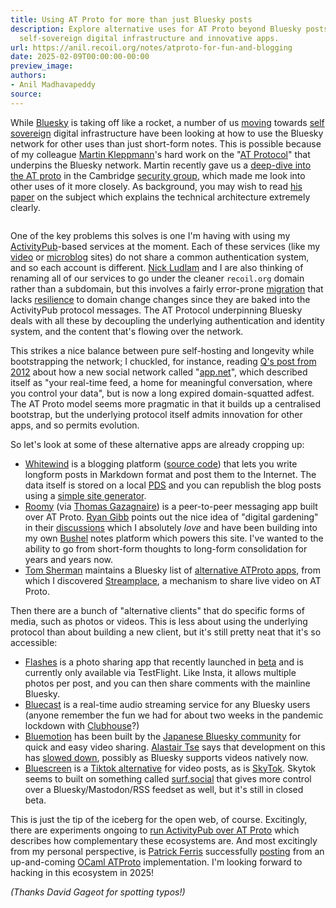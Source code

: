```yaml
---
title: Using AT Proto for more than just Bluesky posts
description: Explore alternative uses for AT Proto beyond Bluesky posts, enabling
  self-sovereign digital infrastructure and innovative apps.
url: https://anil.recoil.org/notes/atproto-for-fun-and-blogging
date: 2025-02-09T00:00:00-00:00
preview_image:
authors:
- Anil Madhavapeddy
source:
---
```


<p>While <a href="https://bsky.app">Bluesky</a> is taking off like a rocket, a number of us <a href="https://anil.recoil.org/notes/enter-the-matrix-hookshot">moving</a> towards <a href="https://anil.recoil.org/news.xml">self sovereign</a> digital infrastructure have been looking at how to use the Bluesky network for other uses than just short-form notes. This is possible because of my colleague <a href="https://martin.kleppmann.com" class="contact">Martin Kleppmann</a>'s hard work on the "<a href="https://atproto.com/">AT Protocol</a>" that underpins the Bluesky network. Martin recently gave us a <a href="https://talks.cam.ac.uk/talk/index/224767">deep-dive into the AT proto</a> in the Cambridge <a href="https://www.cl.cam.ac.uk/research/security/">security group</a>, which made me look into other uses of it more closely. As background, you may wish to read <a href="https://arxiv.org/abs/2402.03239">his paper</a> on the subject which explains the technical architecture extremely clearly.</p>
<p><a href="https://arxiv.org/pdf/2402.03239"> </a></p><figure class="image-center"><a href="https://arxiv.org/pdf/2402.03239"><img src="https://anil.recoil.org/images/atproto-paper-ss-1.webp" loading="lazy" class="content-image" alt="" srcset="/images/atproto-paper-ss-1.1024.webp 1024w,/images/atproto-paper-ss-1.1280.webp 1280w,/images/atproto-paper-ss-1.1440.webp 1440w,/images/atproto-paper-ss-1.1600.webp 1600w,/images/atproto-paper-ss-1.320.webp 320w,/images/atproto-paper-ss-1.480.webp 480w,/images/atproto-paper-ss-1.640.webp 640w,/images/atproto-paper-ss-1.768.webp 768w" title="" sizes="(max-width: 768px) 100vw, 33vw"><figcaption></figcaption></a></figure><a href="https://arxiv.org/pdf/2402.03239">
 </a><p></p>
<p>One of the key problems this solves is one I'm having with using my <a href="https://en.wikipedia.org/wiki/ActivityPub">ActivityPub</a>-based services at the moment. Each of these services (like my <a href="https://crank.recoil.org">video</a> or <a href="https://amok.recoil.org">microblog</a> sites) do not share a common authentication system, and so each account is different. <a href="https://nick.recoil.org" class="contact">Nick Ludlam</a> and I are also thinking of renaming all of our services to go under the cleaner <code>recoil.org</code> domain rather than a subdomain, but this involves a fairly error-prone <a href="https://digitalflapjack.com/blog/hosting24/">migration</a> that lacks <a href="https://anil.recoil.org/ideas/activitypub-resilience">resilience</a> to domain change changes since they are baked into the ActivityPub protocol messages.  The AT Protocol underpinning Bluesky deals with all these by decoupling the underlying authentication and identity system, and the content that's flowing over the network.</p>
<p>This strikes a nice balance between pure self-hosting and longevity while bootstrapping the network; I chuckled, for instance, reading <a href="https://statusq.org/archives/2012/09/29/4524/">Q's post from 2012</a> about how a new social network called "<a href="https://web.archive.org/web/20121011065707/https://join.app.net/">app.net</a>", which described itself as "your real-time feed, a home for meaningful conversation, where you control your data", but is now a long expired domain-squatted adfest.  The AT Proto model seems more pragmatic in that it builds up a centralised bootstrap, but the underlying protocol itself admits innovation for other apps, and so permits evolution.</p>
<p>So let's look at some of these alternative apps are already cropping up:</p>
<ul>
<li><a href="https://whtwnd.com/about">Whitewind</a> is a blogging platform (<a href="https://github.com/whtwnd/whitewind-blog">source code</a>) that lets you write longform posts in Markdown format and post them to the Internet. The data itself is stored on a local <a href="https://github.com/bluesky-social/pds">PDS</a> and you can republish the blog posts using a <a href="https://github.com/hugeblank/whitebreeze">simple site generator</a>.</li>
<li><a href="https://github.com/muni-town/roomy">Roomy</a> (via <a href="https://github.com/samoht" class="contact">Thomas Gazagnaire</a>) is a peer-to-peer messaging app built over AT Proto. <a href="https://ryan.freumh.org" class="contact">Ryan Gibb</a> points out the nice idea of "digital gardening" in their <a href="https://github.com/commune-sh/commune-server/discussions/28">discussions</a> which I absolutely <em>love</em> and have been building into my own <a href="https://github.com/avsm/bushel">Bushel</a> notes platform which powers this site.  I've wanted to the ability to go from short-form thoughts to long-form consolidation for years and years now.</li>
<li><a href="https://bsky.app/profile/tom.frontpage.team">Tom Sherman</a> maintains a Bluesky list of <a href="https://bsky.app/profile/tom.frontpage.team/lists/3l3qcs6lizq2o">alternative ATProto apps</a>, from which I discovered <a href="https://bsky.app/profile/stream.place">Streamplace</a>, a mechanism to share live video on AT Proto.</li>
</ul>
<p>Then there are a bunch of "alternative clients" that do specific forms of media, such as photos or videos. This is less about using the underlying protocol than about building a new client, but it's still pretty neat that it's so accessible:</p>
<ul>
<li><a href="https://bsky.app/profile/did:plc:24kqkpfy6z7avtgu3qg57vvl">Flashes</a> is a photo sharing app that recently launched in <a href="https://techcrunch.com/2025/02/06/flashes-a-photo-sharing-app-for-bluesky-opens-beta/">beta</a> and is currently only available via TestFlight. Like Insta, it allows multiple photos per post, and you can then share comments with the mainline Bluesky.</li>
<li><a href="https://www.bluecast.app/">Bluecast</a> is a real-time audio streaming service for any Bluesky users (anyone remember the fun we had for about two weeks in the pandemic lockdown with <a href="https://www.clubhouse.com/">Clubhouse</a>?)</li>
<li><a href="https://bsky.app/profile/did:plc:kx626d5pdvqbn3kmoxtjjcbd">Bluemotion</a> has been built by the <a href="https://fediversereport.com/video-audio-and-blogging-japanese-bluesky-is-building-in-the-atmosphere/">Japanese Bluesky community</a> for quick and easy video sharing. <a href="https://liquidx.net" class="contact">Alastair Tse</a> says that development on this has <a href="https://bsky.app/profile/liquidx.net/post/3lhsoperh2s2f">slowed down</a>, possibly as Bluesky supports videos natively now.</li>
<li><a href="https://apps.apple.com/us/app/bluescreen-for-bluesky/id6741334901">Bluescreen</a> is a <a href="https://lifehacker.com/tech/bluesky-now-has-its-own-tiktok">Tiktok alternative</a> for video posts, as is <a href="https://bsky.app/profile/mmccue.bsky.social/post/3lg6ezjpawc2c">SkyTok</a>. Skytok seems to built on something called <a href="https://surf.social/">surf.social</a> that gives more control over a Bluesky/Mastodon/RSS feedset as well, but it's still in closed beta.</li>
</ul>
<p>This is just the tip of the iceberg for the open web, of course. Excitingly, there are experiments ongoing to <a href="https://berjon.com/ap-at/?ref=cosmico.org">run ActivityPub over AT Proto</a> which describes how complementary these ecosystems are.
And most excitingly from my personal perspective, is <a href="https://patrick.sirref.org" class="contact">Patrick Ferris</a> successfully <a href="https://bsky.app/profile/patrick.sirref.org/post/3lh24rrjngw24">posting</a> from an up-and-coming <a href="https://github.com/patricoferris/ocaml-atproto-lexicon">OCaml ATProto</a> implementation. I'm looking forward to hacking in this ecosystem in 2025!</p>
<p><em>(Thanks David Gageot for spotting typos!)</em></p>

